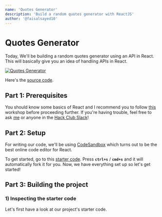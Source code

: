 ```yaml
---
name: 'Quotes Generator'
description: 'Build a random quotes generator with ReactJS'
author: '@faisalsayed10'
---
```


# Quotes Generator

Today, We'll be building a random quotes generator using an API in React. This will basically give you an idea of handling APIs in React.

[![Quotes Generator](https://cloud-fl1p1zjes.vercel.app/0image.png)](https://rzfit.csb.app/)

Here's the [source code](https://codesandbox.io/s/random-quotes-generator-rzfit).

## Part 1: Prerequisites

You should know some basics of React and I recommend you to follow [this](https://workshops.hackclub.com/nextjs_starter/) workshop before proceeding further. If you're having trouble, feel free to ask [me](https://app.slack.com/client/T0266FRGM/user_profile/U014ND5P1N2) or anyone in the [Hack Club Slack](https://hackclub.com/slack/)!

## Part 2: Setup

For writing our code, we'll be using [CodeSandbox](codesandbox.io) which turns out to be the best online code editor for React.

To get started, go to this [starter code](https://codesandbox.io/s/quotesgeneratorstartercode-29ffd). Press **`ctrl+s`** / **`cmd+s`** and it will automatically fork it for you. Now, we have everything set up so let's get started!

## Part 3: Building the project

### 1) Inspecting the starter code

Let's first have a look at our project's starter code.